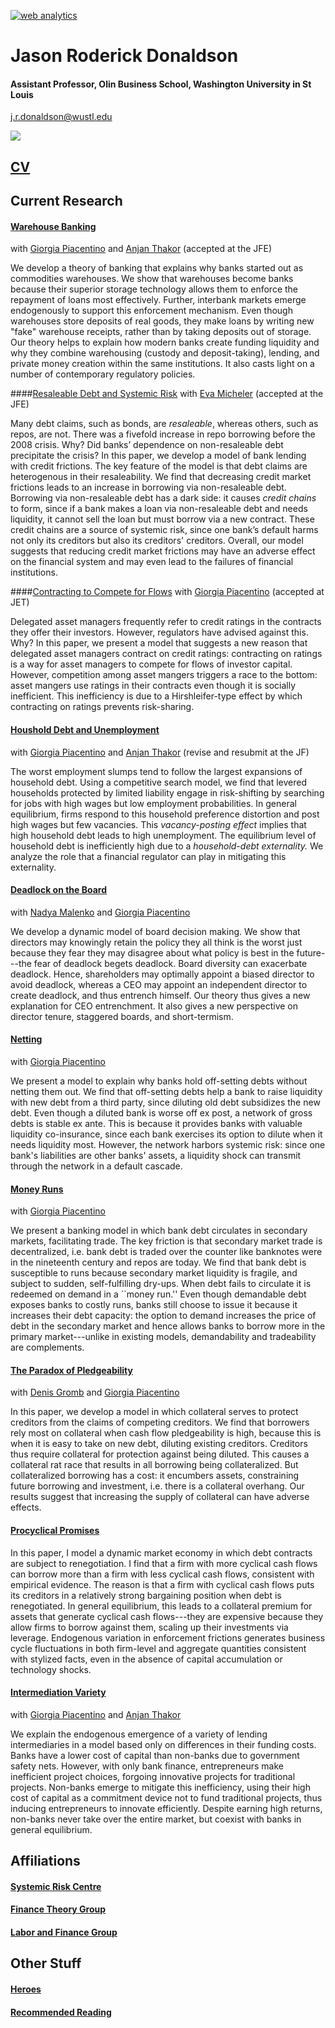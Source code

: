 <!-- Start of StatCounter Code for Default Guide -->
<script type="text/javascript">
var sc_project=8924220; 
var sc_invisible=1; 
var sc_security="22994e8d"; 
var scJsHost = (("https:" == document.location.protocol) ?
"https://secure." : "http://www.");
document.write("<sc"+"ript type='text/javascript' src='" +
scJsHost+
"statcounter.com/counter/counter.js'></"+"script>");
</script>
<noscript><div class="statcounter"><a title="web analytics"
href="http://statcounter.com/" target="_blank"><img
class="statcounter"
src="//c.statcounter.com/8924220/0/22994e8d/1/" alt="web
analytics"></a></div></noscript>
<!-- End of StatCounter Code for Default Guide -->
# Jason Roderick Donaldson #
#### Assistant Professor, Olin Business School, Washington University in St Louis
j.r.donaldson@wustl.edu

![][picture]

## [CV][cv] ##

## Current Research ##

<!----

your comment goes here
and here
-->


#### [Warehouse Banking][WB] 
with [Giorgia Piacentino][giorgia] and [Anjan Thakor][anjan] (accepted at the JFE)

We develop a theory of banking that explains why banks started out as commodities warehouses. We show that warehouses become banks because their superior storage technology allows them to enforce the repayment of loans most effectively. Further, interbank markets emerge endogenously to support this enforcement mechanism. Even though warehouses store deposits of real goods, they make loans by writing new "fake" warehouse receipts, rather than by taking deposits out of storage. Our theory helps to explain how modern banks create funding liquidity and why they combine warehousing (custody and deposit-taking), lending, and private money creation within the same institutions. It also casts light on a number of contemporary regulatory policies.



####[Resaleable Debt and Systemic Risk][n] 
with [Eva Micheler][eva] (accepted at the JFE)


Many debt claims, such as bonds, are *resaleable*, whereas others, such as repos, are not. There was a fivefold increase in repo borrowing before the 2008 crisis. Why? Did banks’ dependence on non-resaleable debt precipitate the crisis? In this paper, we develop a model of bank lending with credit frictions. The key feature of the model is that debt claims are heterogenous in their resaleability. We find that decreasing credit market frictions leads to an increase in borrowing via non-resaleable debt. Borrowing via non-resaleable debt has a dark side: it causes *credit chains* to form, since if a bank makes a loan via non-resaleable debt and needs liquidity, it cannot sell the loan but must borrow via a new contract. These credit chains are a source of systemic risk, since one bank’s default harms not only its creditors but also its creditors' creditors. Overall, our model suggests that reducing credit market frictions may have an adverse effect on the financial system and may even lead to the failures of financial institutions.

####[Contracting to Compete for Flows][m] 
with [Giorgia Piacentino][giorgia]  (accepted at JET)

Delegated asset managers frequently refer to credit ratings in the contracts they offer their investors.  However, regulators have advised against this.  Why?  In this paper, we present a model that suggests a new reason that delegated asset managers contract on credit ratings: contracting on ratings is a way for asset managers to compete for flows of investor capital.  However, competition among asset mangers triggers a race to the bottom: asset mangers use ratings in their contracts even though it is socially inefficient.  This inefficiency is due to a Hirshleifer-type effect by which contracting on ratings  prevents risk-sharing.
#### [Houshold Debt and Unemployment][BL] 


with [Giorgia Piacentino][giorgia] and [Anjan Thakor][anjan] (revise and resubmit at the JF)

The worst employment slumps tend to follow the largest expansions of household debt. Using a competitive search model, we find that levered households protected by limited liability engage in risk-shifting by searching for jobs with high wages but low employment probabilities. In general equilibrium, firms respond to this household preference distortion and post high wages but few vacancies. This *vacancy-posting effect* implies that high household debt leads to high unemployment. The equilibrium level of household debt is inefficiently high due to a *household-debt externality.* We analyze the role that a financial regulator can play in mitigating this externality.


#### [Deadlock on the Board][DL] 

with [Nadya Malenko][nadya] and [Giorgia Piacentino][giorgia]  

We develop a dynamic model of board decision making. We show that directors may knowingly retain the policy they all think is the worst just because they fear they may disagree about what policy is best in the future---the fear of deadlock begets deadlock. Board diversity can exacerbate deadlock. Hence, shareholders may optimally appoint a biased director to avoid deadlock, whereas a CEO may appoint an independent director to create deadlock, and thus entrench himself. Our theory thus gives a new explanation for CEO entrenchment. It also gives a new perspective on director tenure, staggered boards, and short-termism.


#### [Netting][N] 

with [Giorgia Piacentino][giorgia]  

We present a model to explain why banks hold off-setting debts without netting them out. We find that off-setting debts help a bank to raise liquidity with new debt from a third party, since diluting old debt subsidizes the new debt. Even though a diluted bank is worse off ex post, a network of gross debts is stable ex ante. This is because it provides banks with valuable liquidity co-insurance, since each bank exercises its option to dilute when it needs liquidity most. However, the network harbors systemic risk: since one bank's liabilities are other banks' assets, a liquidity shock can transmit through the network in a default cascade.

#### [Money Runs][MR] 

with [Giorgia Piacentino][giorgia]  

We present a banking model in which bank debt circulates in secondary markets, facilitating trade. The key friction is that secondary market trade is decentralized, i.e. bank debt is traded over the counter like banknotes were in the nineteenth century and repos are today. We find that bank debt is susceptible to runs because secondary market liquidity is fragile, and subject to sudden, self-fulfilling dry-ups. When debt fails to circulate it is redeemed on demand in a ``money run.''  Even though demandable debt exposes banks to costly runs, banks still choose to issue it because it increases their debt capacity: the option to demand increases the price of debt in the secondary market and hence allows banks to borrow more in the primary market---unlike in existing models, demandability and tradeability are complements.

#### [The Paradox of Pledgeability][Paradox] 
with  [Denis Gromb][denis]  and [Giorgia Piacentino][giorgia]

In this paper, we develop a model in which collateral serves to protect creditors from the claims of competing creditors. We find that borrowers rely most on collateral when cash flow pledgeability is high, because this is when it is easy to take on new debt, diluting existing creditors. Creditors thus require collateral for protection against being diluted. This causes a collateral rat race that results in all borrowing being collateralized. But collateralized borrowing has a cost: it encumbers assets, constraining future borrowing and investment, i.e. there is a collateral overhang. Our results suggest that increasing the supply of collateral can have adverse effects.






#### [Procyclical Promises][PP] 


In this paper, I model a dynamic market economy in which debt contracts are subject to renegotiation. I find that a firm with more cyclical cash flows can borrow more than a firm with less cyclical cash flows, consistent with empirical evidence.  The reason is that a firm with cyclical cash flows puts its creditors in a relatively strong bargaining position when debt is renegotiated.  In general equilibrium, this leads to a collateral premium for assets that generate cyclical cash flows---they are expensive because they allow firms to borrow against them, scaling up their investments via leverage.  Endogenous variation in enforcement frictions generates business cycle fluctuations in both firm-level and aggregate quantities consistent with stylized facts, even in the absence of capital accumulation or technology shocks.







#### [Intermediation Variety][IV] 
with [Giorgia Piacentino][giorgia] and [Anjan Thakor][anjan]

We explain the endogenous emergence of a variety of lending intermediaries in a model based only on differences in their funding costs. Banks have a lower cost of capital than non-banks due to government safety nets. However, with only bank finance, entrepreneurs make inefficient project choices, forgoing innovative projects for traditional projects. Non-banks emerge to mitigate this inefficiency, using their high cost of capital as a commitment device not to fund traditional projects, thus inducing entrepreneurs to innovate efficiently. Despite earning high returns, non-banks never take over the entire market, but coexist with banks in general equilibrium.




## Affiliations ##

#### [Systemic Risk Centre][src] ###

#### [Finance Theory Group][ftg]

#### [Labor and Finance Group][lfg]



## Other Stuff ##
#### [Heroes][h] ###

#### [Recommended Reading][rr]








[picture]: img/jrd-picture.jpg


<!---
PAPERS
-->



[DL]:http://jrdonaldson.com/Papers/Donaldson-Malenko-Piacentino-Deadlock.pdf

[N]:http://jrdonaldson.com/Papers/Donaldson-Piacentino-Netting.pdf

[MR]:http://jrdonaldson.com/Papers/Donaldson-Piacentino-Money_Runs.pdf


[WB]:http://jrdonaldson.com/Papers/Donaldson-Piacentino-Thakor-Warehouse_Banking.pdf

[BL]:http://jrdonaldson.com/Papers/Donaldson-Piacentino-Thakor-Banking_and_Labor.pdf

[Paradox]: http://jrdonaldson.com/Papers/Donaldson-Gromb-Piacentino-Paradox.pdf

[pp]: http://jrdonaldson.com/Papers/Donaldson-Procyclical_Promises.pdf

[IV]: http://jrdonaldson.com/Papers/Donaldson-Piacentino-Thakor-Intermediation_Variety.pdf

[n]:http://jrdonaldson.com/Papers/Donaldson-Micheler-Negotiability.pdf

[m]: http://jrdonaldson.com/Papers/Donaldson-Picentino-Ratings_Flows.pdf


<!---
PEOPLE
-->

[giorgia]: http://giorgiapiacentino.com/
[anjan]: http://apps.olin.wustl.edu/faculty/Thakor/index.htm
[eva]: http://www.lse.ac.uk/collections/law/staff/eva-micheler.htm
[JP]: http://www2.lse.ac.uk/finance/people/profiles/jean-PierreZigrand.aspx
[denis]: http://denis.gromb.pagesperso-orange.fr
[nadya]: https://www2.bc.edu/nadya-malenko/
<!---
AFFILIATIONS 
-->

[src]: http://www.systemicrisk.ac.uk
[ftg]: http://www.financetheory.org
[lfg]: https://sites.google.com/site/laborandfinancegroup/


<!---
OTHER STUFF 
-->

[h]: http://jrdonaldson.com/stuff/Heroes/Heroes.html
[rr]: http://jrdonaldson.com/Recommended/A_Short_Path_to_the_Shortest_Path.pdf

<!---
OLD STUFF
-->

[ppii]: http://jrdonaldson.com/Papers/Donaldson-Procyclical_Promises_Instigate_Instability.pdf
[fs]: http://jrdonaldson.com/stuff/FirmSize.pdf
[ppsi]: Donaldson-Collateral_Cyclicality_and_Specific_Investment.pdf
[cv]: http://jrdonaldson.com/stuff/DonaldsonCV.pdf
[or]: http://jrdonaldson.com/stuff/Overrating.pdf
<!--- http://jrdonaldson.com/stuff/Mandates.pdf -->
[rg]: http://jrdonaldson.com/reading_group/reading_group.html




